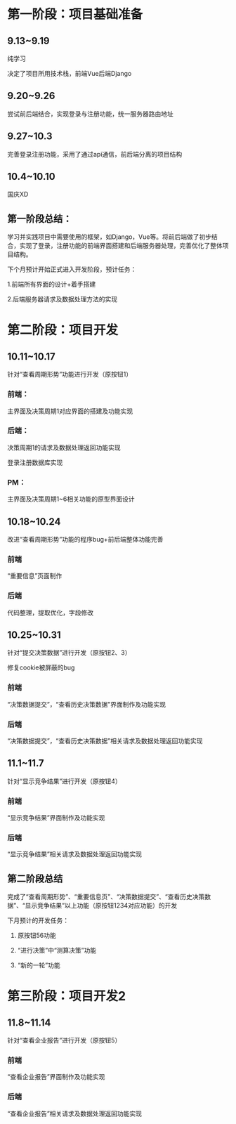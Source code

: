 # 第一阶段：项目基础准备
## 9.13~9.19
纯学习

决定了项目所用技术栈，前端Vue后端Django
## 9.20~9.26
尝试前后端结合，实现登录与注册功能，统一服务器路由地址
## 9.27~10.3
完善登录注册功能，采用了通过api通信，前后端分离的项目结构
## 10.4~10.10
国庆XD

## 第一阶段总结：
学习并实践项目中需要使用的框架，如Django，Vue等。将前后端做了初步结合，实现了登录，注册功能的前端界面搭建和后端服务器处理，完善优化了整体项目结构。

下个月预计开始正式进入开发阶段，预计任务：

1.前端所有界面的设计+着手搭建

2.后端服务器请求及数据处理方法的实现

# 第二阶段：项目开发
## 10.11~10.17
针对“查看周期形势”功能进行开发（原按钮1）

### 前端：
主界面及决策周期1对应界面的搭建及功能实现
### 后端：
决策周期1的请求及数据处理返回功能实现

登录注册数据库实现
### PM：
主界面及决策周期1~6相关功能的原型界面设计

## 10.18~10.24
改进“查看周期形势”功能的程序bug+前后端整体功能完善

### 前端
“重要信息”页面制作
### 后端
代码整理，提取优化，字段修改

## 10.25~10.31
针对“提交决策数据”进行开发（原按钮2、3）

修复cookie被屏蔽的bug

### 前端
“决策数据提交”，“查看历史决策数据”界面制作及功能实现
### 后端
“决策数据提交”，“查看历史决策数据”相关请求及数据处理返回功能实现

## 11.1~11.7
针对“显示竞争结果”进行开发（原按钮4）

### 前端
“显示竞争结果”界面制作及功能实现
### 后端
“显示竞争结果”相关请求及数据处理返回功能实现

## 第二阶段总结
完成了“查看周期形势”、“重要信息页”、“决策数据提交”、“查看历史决策数据”、“显示竞争结果”以上功能（原按钮1234对应功能）的开发

下月预计的开发任务：

1. 原按钮56功能

2. “进行决策”中“测算决策”功能

3. “新的一轮”功能

# 第三阶段：项目开发2
## 11.8~11.14
针对“查看企业报告”进行开发（原按钮5）

### 前端
“查看企业报告”界面制作及功能实现
### 后端
“查看企业报告”相关请求及数据处理返回功能实现
